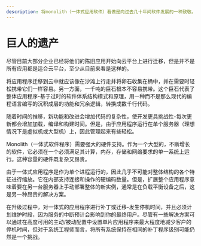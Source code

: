```yaml
---
description: 将monolith（一体式应用软件）看做是向过去几十年间软件发展的一种致敬。
---
```


# 巨人的遗产

尽管目前大部分企业已经将他们的陈旧应用开始向云平台上进行迁移，但是并不是所有应用都是适合云平台，至少从目前来看是这样的。

将应用程序迁移到云中就应该像在沙滩上行走并将卵石收集在桶中，并在需要时轻松携带它们一样容易。另一方面，一千吨的巨石根本不容易携带。这个巨石代表了整体应用程序-基于过时的软件体系结构模式和原理，用一种而不是那么现代的编程语言编写的沉积成层的功能和冗余逻辑，转换成数千行代码。

随着时间的推移，新功能和改进会增加代码的复杂性，使开发更具挑战性-每次更新都会增加加载，编译和构建时间。但是，由于应用程序运行在单个服务器（理想情况下是虚拟机或大型机）上，因此管理起来有些轻松。

Monolith（一体式软件程序）需要强大的硬件支持。作为一个大型的，不断增长的软件，它必须在一个必须满足其计算，内存，存储和网络要求的单一系统上运行。这种容量的硬件既复杂又昂贵。

由于一体式应用程序是作为单个进程运行的，因此几乎不可能对整体结构的各个特征进行缩放。它在内部支持连接和操作的硬编码数量。但是，扩展整个应用程序意味着要在另一台服务器上手动部署整体的新实例，通常是在负载平衡设备之后，这是另一种昂贵的解决方案。

在升级过程中，对一体式的应用程序进行补丁或迁移-发生停机时间，并且必须计划维护时段，因为服务的中断预计会影响到你的最终用户。尽管有一些解决方案可以通过在高度可用的主动/被动配置中设置单片应用程序来最大程度地减少客户的停机时间，但对于系统工程师而言，将所有系统保持在相同的补丁程序级别可能仍然是一个挑战。

